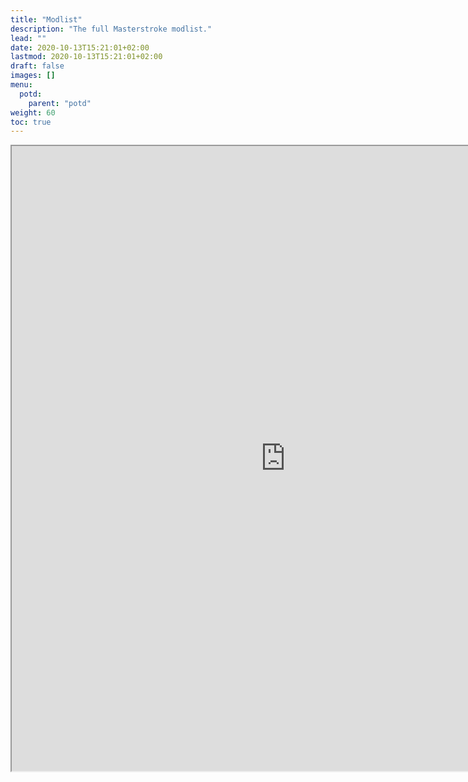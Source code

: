 ```yaml
---
title: "Modlist"
description: "The full Masterstroke modlist."
lead: ""
date: 2020-10-13T15:21:01+02:00
lastmod: 2020-10-13T15:21:01+02:00
draft: false
images: []
menu:
  potd:
    parent: "potd"
weight: 60
toc: true
---
```


<iframe src="https://docs.google.com/spreadsheets/d/e/2PACX-1vTAHWz0rpW9e3khTKF_0GIRDF094zn525fm3ngSO6dFX1dJtOXsaevBDxtXhwomSDJC46ER9loO9jZ4/pubhtml?gid=2146552885&amp;single=true&amp;widget=true&amp;headers=false" height="1000" width="875"></iframe>